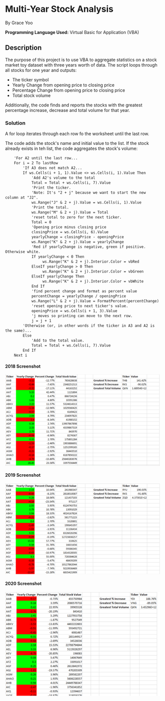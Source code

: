 # Multi-Year Stock Analysis
By Grace Yoo

**Programming Language Used:** Virtual Basic for Application (VBA)

<h2> Description</h2>
The purpose of this project is to use VBA to aggregate statistics on a stock market toy dataset with three years worth of data. The script loops through all stocks for one year and outputs:

 - The ticker symbol
 - Yearly Change from opening price to closing price
 - Percentage Change from opening price to closing price
 - Total stock volume

Additionally, the code finds and reports the stocks with the greatest percentage increase, decrease and total volume for that year.

<h3> Solution </h3>

A for loop iterates through each row fo the worksheet until the last row. 

The code adds the stock's name and initial value to the list. If the stock already exists in teh list, the code aggregates the stock's volume:

        'For A2 until the last row...
        For i = 2 To lastRow
            'If A3 does not match A2...
            If ws.Cells(i + 1, 1).Value <> ws.Cells(i, 1).Value Then
                'Add A2's volume to the total
                Total = Total + ws.Cells(i, 7).Value
                'Print the ticker.
                'Note: It's "2 + j" because we want to start the new column at "J2".
                ws.Range("J" & 2 + j).Value = ws.Cells(i, 1).Value
                'Print the total.
                ws.Range("M" & 2 + j).Value = Total
                'reset total to zero for the next ticker.
                Total = 0
                'Opening price minus closing price
                closingPrice = ws.Cells(i, 6).Value
                yearlyChange = closingPrice - openingPrice
                ws.Range("K" & 2 + j).Value = yearlyChange
                'Red if yearlyChange is negative, green if positive. Otherwise white.
                If yearlyChange < 0 Then
                     ws.Range("K" & 2 + j).Interior.Color = vbRed
                ElseIf yearlyChange > 0 Then
                     ws.Range("K" & 2 + j).Interior.Color = vbGreen
                ElseIf yearlyChange Then
                     ws.Range("K" & 2 + j).Interior.Color = vbWhite
                End If
                'find percent change and format as percent value
                percentChange = yearlyChange / openingPrice
                ws.Range("L" & 2 + j).Value = FormatPercent(percentChange)
                'reset opening price to next ticker's value.
                openingPrice = ws.Cells(i + 1, 3).Value
                'j moves so printing can move to the next row.
                j = j + 1
            'Otherwise (or, in other words if the ticker in A3 and A2 is the same)...
            Else
                'Add to the total value.
                Total = Total + ws.Cells(i, 7).Value
            End If
        Next i



<h4>2018 Screenshot</h4>

![2018](/Solution/solution_2018.png)

<h4>2019 Screenshot</h4>

![2019](/Solution/solution_2019.png)

<h4>2020 Screenshot</h4>

![2020](/Solution/solution_2020.png)
